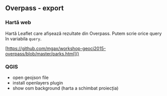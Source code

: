 ## Overpass - export

### Hartă web

Hartă Leaflet care afișează rezultate din Overpass. Putem scrie orice query
în variabila `query`.

[https://github.com/mgax/workshop-geocj2015-overpass/blob/master/parks.html]()


### QGIS

* open geojson file
* install openlayers plugin
* show osm background (harta a schimbat proiecția)
